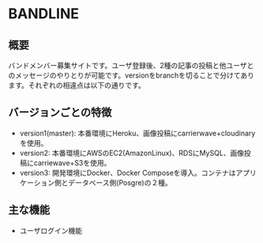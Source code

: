 # BANDLINE

## 概要
バンドメンバー募集サイトです。ユーザ登録後、2種の記事の投稿と他ユーザとのメッセージのやりとりが可能です。versionをbranchを切ることで分けてあります。それぞれの相違点は以下の通りです。

## バージョンごとの特徴
* version1(master): 本番環境にHeroku、画像投稿にcarrierwave+cloudinaryを使用。
* version2: 本番環境にAWSのEC2(AmazonLinux)、RDSにMySQL、画像投稿にcarriewave+S3を使用。
* version3: 開発環境にDocker、Docker Composeを導入。コンテナはアプリケーション側とデータベース側(Posgre)の２種。

## 主な機能
* ユーザログイン機能
